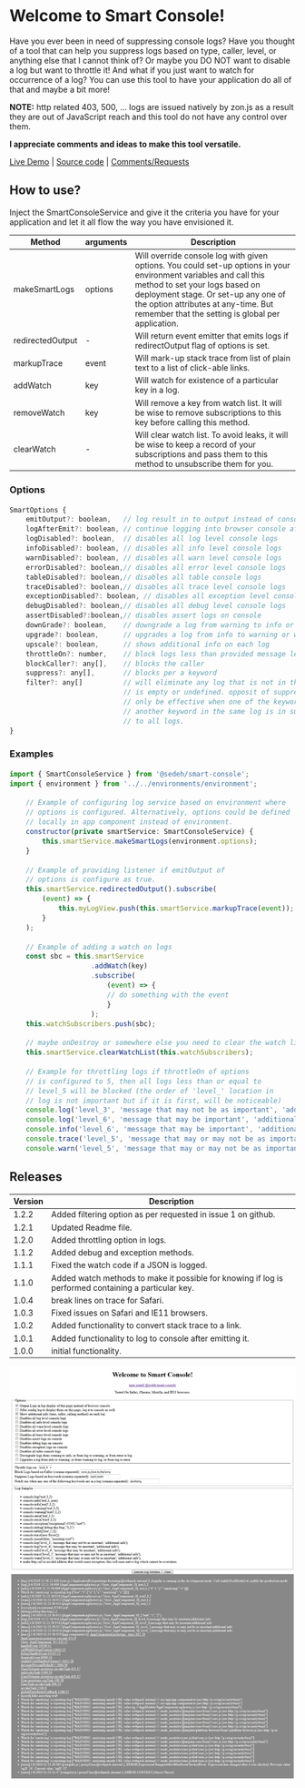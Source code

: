 # Welcome to Smart Console!

Have you ever been in need of suppressing console logs? Have you thought of a tool that can help you suppress logs based on type, caller, level, or anything else that I cannot think of? Or maybe you DO NOT want to disable a log but want to throttle it! And what if you just want to watch for occurrence of a log? 
You can use this tool to have your application do all of that and maybe a bit more! 

**NOTE:** http related 403, 500, ... logs are issued natively by zon.js as a result they are out of JavaScript reach and this tool do not have any control over them.

**I appreciate comments and ideas to make this tool versatile.**

[Live Demo](https://smart-console.stackblitz.io) | [Source code](https://github.com/msalehisedeh/smart-console/tree/master/src/app) | [Comments/Requests](https://github.com/msalehisedeh/smart-console/issues)

## How to use?
Inject the SmartConsoleService and give it the criteria you have for your application and let it all flow the way you have envisioned it.

| Method           | arguments     |Description                                                          |
|------------------|---------|---------------------------------------------------------------------------|
| makeSmartLogs    | options | Will override console log with given options. You could set-up options in your environment variables and call this method to set your logs based on deployment stage. Or set-up any one of the option attributes at any-time. But remember that the setting is global per application. |
| redirectedOutput | -       | Will return event emitter that emits logs if redirectOutput flag of options is set. |
| markupTrace      | event   | Will mark-up stack trace from list of plain text to a list of click-able links. |
| addWatch         | key     | Will watch for existence of a particular key in a log.                          |
| removeWatch      | key     | Will remove a key from watch list. It will be wise to remove subscriptions to this key before calling this method. |
| clearWatch       | -       | Will clear watch list. To avoid leaks, it will be wise to keep a record of your subscriptions and pass them to this method to unsubscribe them for you. |


### Options
```javascript
SmartOptions {
	emitOutput?: boolean,   // log result in to output instead of console.
	logAfterEmit?: boolean, // continue logging into browser console after emitting the log
	logDisabled?: boolean,  // disables all log level console logs
	infoDisabled?: boolean, // disables all info level console logs
	warnDisabled?: boolean, // disables all warn level console logs
	errorDisabled?: boolean,// disables all error level console logs
	tableDisabled?: boolean,// disables all table console logs
	traceDisabled?: boolean,// disables all trace level console logs
	exceptionDisabled?: boolean, // disables all exception level console logs
	debugDisabled?: boolean,// disables all debug level console logs
	assertDisabled?:boolean,// disables assert logs on console
	downGrade?: boolean,    // downgrade a log from warning to info or log to warning, or error to log.
	upgrade?: boolean,      // upgrades a log from info to warning or warning to log, or log to error
	upscale?: boolean,      // shows additional info on each log
	throttleOn?: number,    // block logs less than provided message level (e.g., level_3 or level_5) in a log
	blockCaller?: any[],    // blocks the caller
	suppress?: any[],       // blocks per a keyword
	filter?: any[]          // will eliminate any log that is not in the filter list. void if list 
							// is empty or undefined. opposit of suppress. if supplied, suppress will 
							// only be effective when one of the keywords has passed filtering and 
							// another keyword in the same log is in suppress list. Filter applies
							// to all logs.
}
```

### Examples
```javascript
import { SmartConsoleService } from '@sedeh/smart-console';
import { environment } from '../../environments/environment';

	// Example of configuring log service based on environment where 
	// options is configured. Alternatively, options could be defined 
	// locally in app component instead of environment.
	constructor(private smartService: SmartConsoleService) {
		this.smartService.makeSmartLogs(environment.options);
	}
	
	// Example of providing listener if emitOutput of 
	// options is configure as true.
	this.smartService.redirectedOutput().subscribe(
		(event) => {
			this.myLogView.push(this.smartService.markupTrace(event));
		}
	);

	// Example of adding a watch on logs
	const sbc = this.smartService
					.addWatch(key)
					.subscribe(
						(event) => {
						// do something with the event
						}
					);
	this.watchSubscribers.push(sbc);
	
	// maybe onDestroy or somewhere else you need to clear the watch list.
	this.smartService.clearWatchList(this.watchSubscribers);

	// Example for throttling logs if throttleOn of options
	// is configured to 5, then all logs less than or equal to
	// level_5 will be blocked (the order of 'level_' location in 
	// log is not important but if it is first, will be noticeable)
	console.log('level_3', 'message that may not be as important', 'additional info');
	console.log('level_6', 'message that may be important', 'additional info');
	console.info('level_6', 'message that may be important', 'additional info');
	console.trace('level_5', 'message that may or may not be as important', 'additional info');
	console.warn('level_5', 'message that may or may not be as important', 'additional info');

```

## Releases

| Version | Description                                                          |
|---------|----------------------------------------------------------------------|
|1.2.2    | Added filtering option as per requested in issue 1 on github.        |
|1.2.1    | Updated Readme file.                                                 |
|1.2.0    | Added throttling option in logs.                                     |
|1.1.2    | Added debug and exception methods.                                   |
|1.1.1    | Fixed the watch code if a JSON is logged.                            |
|1.1.0    | Added watch methods to make it possible for knowing if log is performed containing a particular key. |
|1.0.4    | break lines on trace for Safari.                                     |
|1.0.3    | Fixed issues on Safari and IE11 browsers.                            |
|1.0.2    | Added functionality to convert stack trace to a link.                |
|1.0.1    | Added functionality to log to console after emitting it.             |
|1.0.0    | initial functionality.                                               |


![alt text](https://raw.githubusercontent.com/msalehisedeh/smart-console/master/sample.png  "What you would see when a smart-console sampler is used")
